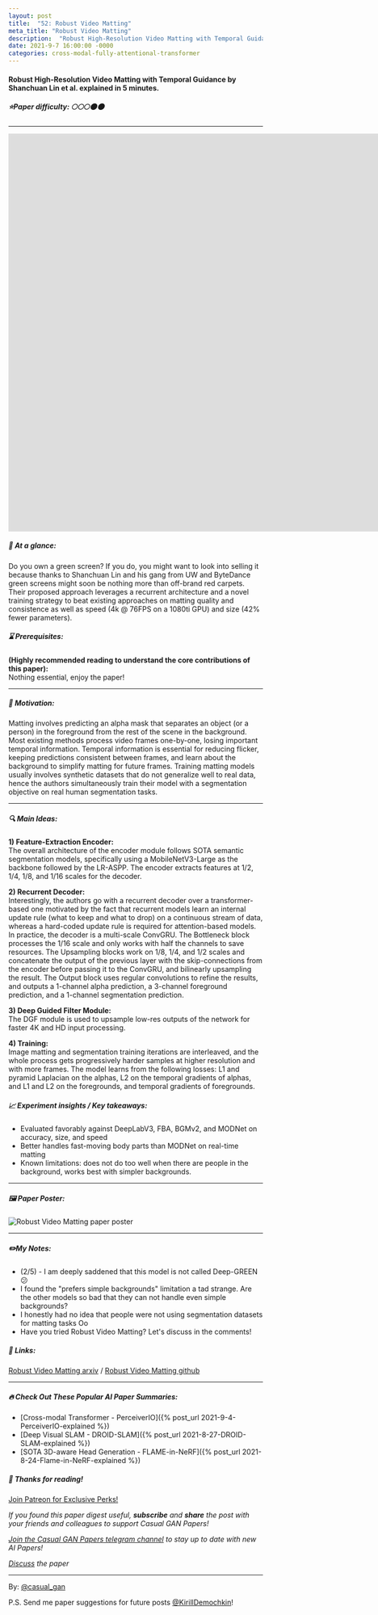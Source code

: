 ```yaml
---
layout: post
title:  "52: Robust Video Matting"
meta_title: "Robust Video Matting"
description:  "Robust High-Resolution Video Matting with Temporal Guidance by Shanchuan Lin et al. explained in 5 minutes. explained in 5 minutes."
date: 2021-9-7 16:00:00 -0000
categories: cross-modal-fully-attentional-transformer
---
```


#### Robust High-Resolution Video Matting with Temporal Guidance by Shanchuan Lin et al. explained in 5 minutes.

##### ⭐️Paper difficulty: 🌕🌕🌕🌑🌑

***

<iframe width="1813" height="788" src="https://www.youtube.com/embed/Jvzltozpbpk" title="YouTube video player" frameborder="0" allow="accelerometer; autoplay; clipboard-write; encrypted-media; gyroscope; picture-in-picture" allowfullscreen></iframe>

##### 🎯 At a glance:

Do you own a green screen? If you do, you might want to look into selling it because thanks to Shanchuan Lin and his gang from UW and ByteDance green screens might soon be nothing more than off-brand red carpets. Their proposed approach leverages a recurrent architecture and a novel training strategy tо beat existing approaches on matting quality and consistence as well as speed (4k @ 76FPS on a 1080ti GPU) and size (42% fewer parameters).

##### ⌛️ Prerequisites:

**(Highly recommended reading to understand the core contributions of this paper):**  
Nothing essential, enjoy the paper!

***

##### 🚀 Motivation:

Matting involves predicting an alpha mask that separates an object (or a person) in the foreground from the rest of the scene in the background. Most existing methods process video frames one-by-one, losing important temporal information. Temporal information is essential for reducing flicker, keeping predictions consistent between frames, and learn about the background to simplify matting for future frames. Training matting models usually involves synthetic datasets that do not generalize well to real data, hence the authors simultaneously train their model with a segmentation objective on real human segmentation tasks.

***

##### 🔍 Main Ideas:

**1)  Feature-Extraction Encoder:**  
The overall architecture of the encoder module follows SOTA semantic segmentation models, specifically using a MobileNetV3-Large as the backbone followed by the LR-ASPP. The encoder extracts features at 1/2, 1/4, 1/8, and 1/16 scales for the decoder.

**2)  Recurrent Decoder:**  
Interestingly, the authors go with a recurrent decoder over a transformer-based one motivated by the fact that recurrent models learn an internal update rule (what to keep and what to drop) on a continuous stream of data, whereas a hard-coded update rule is required for attention-based models. In practice, the decoder is a multi-scale ConvGRU. The Bottleneck block processes the 1/16 scale and only works with half the channels to save resources. The Upsampling blocks work on 1/8, 1/4, and 1/2 scales and concatenate the output of the previous layer with the skip-connections from the encoder before passing it to the ConvGRU, and bilinearly upsampling the result. The Output block uses regular convolutions to refine the results, and outputs a 1-channel alpha prediction, a 3-channel foreground prediction, and a 1-channel segmentation prediction.

**3) Deep Guided Filter Module:**  
The DGF module is used to upsample low-res outputs of the network for faster 4K and HD input processing.

**4) Training:**  
Image matting and segmentation training iterations are interleaved, and the whole process gets progressively harder samples at higher resolution and with more frames. The model learns from the following losses: L1 and pyramid Laplacian on the alphas, L2 on the temporal gradients of alphas, and L1 and L2 on the foregrounds, and temporal gradients of foregrounds.
   
##### 📈 Experiment insights / Key takeaways:

- Evaluated favorably against DeepLabV3, FBA, BGMv2, and MODNet on accuracy, size, and speed
- Better handles fast-moving body parts than MODNet on real-time matting
- Known limitations: does not do too well when there are people in the background, works best with simpler backgrounds.

***

##### 🖼️ Paper Poster:

![Robust Video Matting paper poster](/assets/images/deepgreen.png "Robust Video Matting Paper Poster")

***

##### ✏️My Notes:

- (2/5) - I am deeply saddened that this model is not called Deep-GREEN 😕
- I found the "prefers simple backgrounds" limitation a tad strange. Are the other models so bad that they can not handle even simple backgrounds?
- I honestly had no idea that people were not using segmentation datasets for matting tasks Oo
- Have you tried Robust Video Matting? Let's discuss in the comments!

##### 🔗 Links:
[Robust Video Matting arxiv](https://arxiv.org/abs/2108.11515) / [Robust Video Matting github](https://github.com/PeterL1n/RobustVideoMatting)

***

##### 🔥 Check Out These Popular AI Paper Summaries:
- [Cross-modal Transformer - PerceiverIO]({% post_url 2021-9-4-PerceiverIO-explained %})
- [Deep Visual SLAM - DROID-SLAM]({% post_url 2021-8-27-DROID-SLAM-explained %})
- [SOTA 3D-aware Head Generation - FLAME-in-NeRF]({% post_url 2021-8-24-Flame-in-NeRF-explained %})

##### 👋 Thanks for reading!
<a href="https://www.patreon.com/bePatron?u=53448948" data-patreon-widget-type="become-patron-button">Join Patreon for Exclusive Perks!</a><script async src="https://c6.patreon.com/becomePatronButton.bundle.js"></script>

*If you found this paper digest useful, **subscribe** and **share** the post with your friends and colleagues to support Casual GAN Papers!*

*[Join the Casual GAN Papers telegram channel](https://t.me/joinchat/KeutnzlvetRkZGZi) to stay up to date with new AI Papers!*

*[Discuss](https://t.me/casual_gans_chat) the paper*

***

By: [@casual_gan](https://t.me/joinchat/KeutnzlvetRkZGZi)

P.S. Send me paper suggestions for future posts
[@KirillDemochkin](mailto:kdemochkin@gmail.com)!

